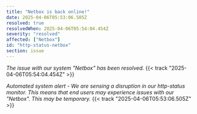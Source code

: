 ```yaml
---
title: "Netbox is back online!"
date: 2025-04-06T05:53:06.505Z
resolved: true
resolvedWhen: 2025-04-06T05:54:04.454Z
severity: "resolved"
affected: ["Netbox"]
id: "http-status-netbox"
section: issue
---
```


*The issue with our system "Netbox" has been resolved.* {{< track "2025-04-06T05:54:04.454Z" >}}

**Automated system alert* - We are sensing a disruption in our http-status monitor. This means that end users may experience issues with our "Netbox". This may be temporary.* {{< track "2025-04-06T05:53:06.505Z" >}}

